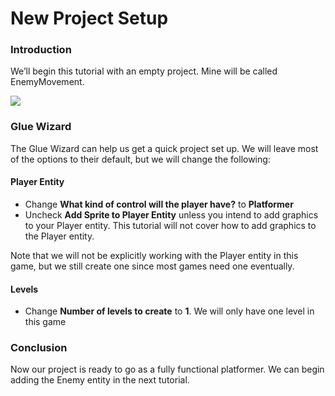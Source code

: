 # New Project Setup

### Introduction

We’ll begin this tutorial with an empty project. Mine will be called EnemyMovement.

![](../../../.gitbook/assets/2021-04-img\_60777be85a32e.png)

### Glue Wizard

The Glue Wizard can help us get a quick project set up. We will leave most of the options to their default, but we will change the following:

#### Player Entity

* Change **What kind of control will the player have?** to **Platformer**
* Uncheck **Add Sprite to Player Entity** unless you intend to add graphics to your Player entity. This tutorial will not cover how to add graphics to the Player entity.

Note that we will not be explicitly working with the Player entity in this game, but we still create one since most games need one eventually.

#### Levels

* Change **Number of levels to create** to **1**. We will only have one level in this game

### Conclusion

Now our project is ready to go as a fully functional platformer. We can begin adding the Enemy entity in the next tutorial.
